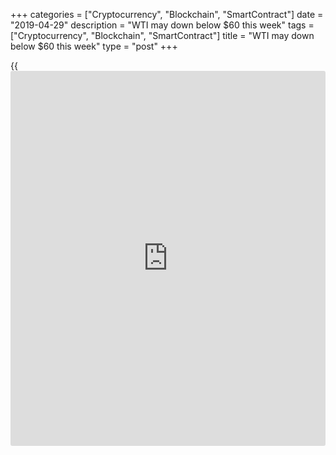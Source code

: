 +++
categories = ["Cryptocurrency", "Blockchain", "SmartContract"]
date = "2019-04-29"
description = "WTI may down below $60 this week"
tags = ["Cryptocurrency", "Blockchain", "SmartContract"]
title = "WTI may down below $60 this week"
type = "post"
+++

{{<iframe id="large-banner" src="https://www.bounty.group/#slide=24.0" width="100%" height="600" scrolling="no" style="border: 0px solid rgb(216, 221, 230); border-radius: 3px;">}}

| **Oil trading - WTI may down below $60 this week**  
---  
**News:**  
|  OPEC may boost oil supplies shortly is the latest expectations. The
oil prices direction was up for 4-months starting from Christmas and
rise from $42.35 to $66.57. In the last couple of days there are new
factors that affect the oil prices. The first and most important is OPEC
expectations for boost of oil supplies. The second is the sanction over
Iran oil export. Iran may have [options](https://www.fixpro.org/post/options-liquidity/) to export some low volumes oil
after the new sanction.  
Third and fourth main factors that affect over the oil prices are Libya
and Venezuela. Libya may start to export normally oil after Haftar
success in the war.  
At the same time the bad [news](https://www.letsplayfx.com/blog/forex-news-website/) come from Venezuela from large exporter to
start import oil due to electric problems and sanctions.  
As overall [World-Signals.com][1] expects to see WTI price at levels
below $60 in the coming week.  
---  
  
* * *

**Comments:**  
  
None  
  
  

   1. www.world-signals.com (www.world-signals.com)